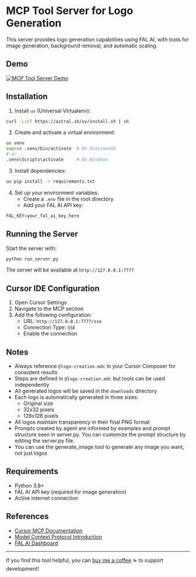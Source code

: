 # MCP Tool Server for Logo Generation

This server provides logo generation capabilities using FAL AI, with tools for image generation, background removal, and automatic scaling.

## Demo

[![MCP Tool Server Demo](https://img.youtube.com/vi/Miemu1xEZng/0.jpg)](https://www.youtube.com/watch?v=Miemu1xEZng)

## Installation

1. Install `uv` (Universal Virtualenv):

```bash
curl -LsSf https://astral.sh/uv/install.sh | sh
```

2. Create and activate a virtual environment:

```bash
uv venv
source .venv/bin/activate  # On Unix/macOS
# or
.venv\Scripts\activate     # On Windows
```

3. Install dependencies:

```bash
uv pip install -r requirements.txt
```

4. Set up your environment variables:
   - Create a `.env` file in the root directory
   - Add your FAL AI API key:

```bash
FAL_KEY=your_fal_ai_key_here
```

## Running the Server

Start the server with:

```bash
python run_server.py
```

The server will be available at `http://127.0.0.1:7777`

## Cursor IDE Configuration

1. Open Cursor Settings
2. Navigate to the MCP section
3. Add the following configuration:
   - URL: `http://127.0.0.1:7777/sse`
   - Connection Type: `SSE`
   - Enable the connection

## Notes

- Always reference `@logo-creation.mdc` in your Cursor Composer for consistent results
- Steps are defined in `@logo-creation.mdc` but tools can be used independently
- All generated logos will be saved in the `downloads` directory
- Each logo is automatically generated in three sizes:
  - Original size
  - 32x32 pixels
  - 128x128 pixels
- All logos maintain transparency in their final PNG format
- Prompts created by agent are informed by examples and prompt structure seen in server.py. You can customize the prompt structure by editing the server.py file.
- You can use the generate_image tool to generate any image you want, not just logos

## Requirements

- Python 3.8+
- FAL AI API key (required for image generation)
- Active internet connection

## References

- [Cursor MCP Documentation](https://docs.cursor.com/context/model-context-protocol)
- [Model Context Protocol Introduction](https://modelcontextprotocol.io/introduction)
- [FAL AI Dashboard](https://fal.ai/dashboard)

---

If you find this tool helpful, you can [buy me a coffee](https://buymeacoffee.com/sshtunnelvision) ☕️ to support development!
